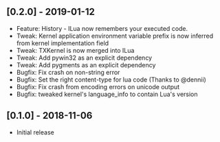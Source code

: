 ## [0.2.0] - 2019-01-12
- Feature: History - ILua now remembers your executed code.
- Tweak: Kernel application environment variable prefix is now inferred from kernel implementation field
- Tweak: TXKernel is now merged into ILua
- Tweak: Add pywin32 as an explicit dependency
- Tweak: Add pygments as an explicit dependency
- Bugfix: Fix crash on non-string error
- Bugfix: Set the right content-type for lua code (Thanks to @dennii)
- Bugfix: Fix crash from encoding errors on unicode output
- Bugfix: tweaked kernel's language_info to contain Lua's version
## [0.1.0] - 2018-11-06
- Initial release